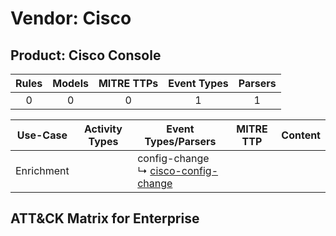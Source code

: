Vendor: Cisco
=============
Product: Cisco Console
----------------------
| Rules | Models | MITRE TTPs | Event Types | Parsers |
|:-----:|:------:|:----------:|:-----------:|:-------:|
|   0   |   0    |     0      |      1      |    1    |

|  Use-Case  | Activity Types | Event Types/Parsers                                                                             | MITRE TTP | Content |
|:----------:| -------------- | ----------------------------------------------------------------------------------------------- | --------- | ------- |
| Enrichment | <ul></li></ul> |  config-change<br> ↳ [cisco-config-change](../Parsers/parserContent_cisco-config-change.md)<br> |           |         |

ATT&CK Matrix for Enterprise
----------------------------
